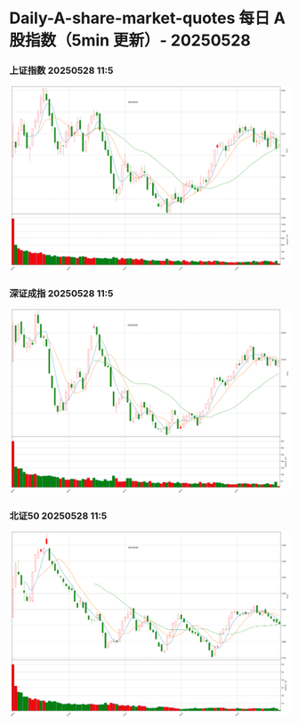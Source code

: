 
# Daily-A-share-market-quotes 每日 A 股指数（5min 更新）- 20250528

### 上证指数 20250528 11:5
![](./fig/2025/5/20250528-sh000001.png)

### 深证成指 20250528 11:5
![](./fig/2025/5/20250528-sz399001.png)

### 北证50 20250528 11:5
![](./fig/2025/5/20250528-bj899050.png)
